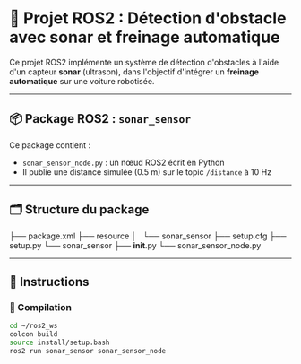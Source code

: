# 🚗 Projet ROS2 : Détection d'obstacle avec sonar et freinage automatique

Ce projet ROS2 implémente un système de détection d'obstacles à l'aide d'un capteur **sonar** (ultrason), dans l'objectif d'intégrer un **freinage automatique** sur une voiture robotisée.

---

## 📦 Package ROS2 : `sonar_sensor`

Ce package contient :

- `sonar_sensor_node.py` : un nœud ROS2 écrit en Python
- Il publie une distance simulée (0.5 m) sur le topic `/distance` à 10 Hz

---

## 🗂 Structure du package

├── package.xml
├── resource
│   └── sonar_sensor
├── setup.cfg
├── setup.py
└── sonar_sensor
    ├── __init__.py
    └── sonar_sensor_node.py


    
---

## 🚀 Instructions

### 🔧 Compilation

```bash
cd ~/ros2_ws
colcon build
source install/setup.bash
ros2 run sonar_sensor sonar_sensor_node
